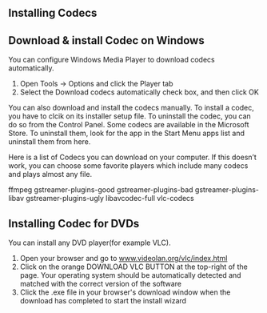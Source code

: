 ## Installing Codecs 

## Download & install Codec on Windows 
You can configure Windows Media Player to download codecs automatically. 
 
1. Open Tools -> Options and click the Player tab
2. Select the Download codecs automatically check box, and then click OK

You can also download and install the codecs manually. To install a codec, you have to clcik on its installer setup file. To uninstall the codec, you can do so from the Control Panel. Some codecs are available in the Microsoft Store. To uninstall them, look for the app in the Start Menu apps list and uninstall them from here.

Here is a list of Codecs you can download on your computer. If this doesn’t work, you can choose some favorite players which include many codecs and plays almost any file.

ffmpeg
gstreamer-plugins-good
gstreamer-plugins-bad
gstreamer-plugins-libav
gstreamer-plugins-ugly
libavcodec-full
vlc-codecs

## Installing Codec for DVDs

You can install any DVD player(for example VLC). 

1. Open your browser and go to www.videolan.org/vlc/index.html
2. Click on the orange DOWNLOAD VLC BUTTON at the top-right of the page. Your operating system should be automatically detected and matched with the correct version of the software
3. Click the .exe file in your browser's download window when the download has completed to start the install wizard






